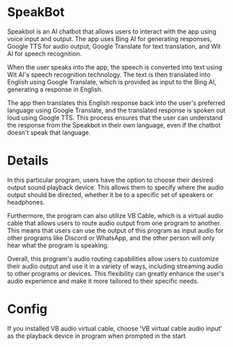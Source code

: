 # SpeakBot
Speakbot is an AI chatbot that allows users to interact with the app using voice input and output. The app uses Bing AI for generating responses, Google TTS for audio output, Google Translate for text translation, and Wit AI for speech recognition.

When the user speaks into the app, the speech is converted into text using Wit AI's speech recognition technology. The text is then translated into English using Google Translate, which is provided as input to the Bing AI, generating a response in English.

The app then translates this English response back into the user's preferred language using Google Translate, and the translated response is spoken out loud using Google TTS. This process ensures that the user can understand the response from the Speakbot in their own language, even if the chatbot doesn't speak that language.

# Details

In this particular program, users have the option to choose their desired output sound playback device. This allows them to specify where the audio output should be directed, whether it be to a specific set of speakers or headphones.

Furthermore, the program can also utilize VB Cable, which is a virtual audio cable that allows users to route audio output from one program to another. This means that users can use the output of this program as input audio for other programs like Discord or WhatsApp, and the other person will only hear what the program is speaking.

Overall, this program's audio routing capabilities allow users to customize their audio output and use it in a variety of ways, including streaming audio to other programs or devices. This flexibility can greatly enhance the user's audio experience and make it more tailored to their specific needs.

# Config

If you installed VB audio virtual cable, choose 'VB virtual cable audio input' as the playback device in program when prompted in the start
